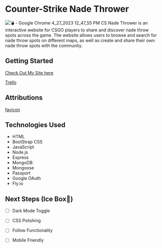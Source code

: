 # Counter-Strike Nade Thrower
![💣 - Google Chrome 4_27_2023 12_47_55 PM](https://user-images.githubusercontent.com/128344871/234950440-95b78fe6-6e99-4c3f-b928-3085b5cda35a.png)
CS Nade Thrower is an interactive website for CSGO players to share and discover nade throw spots across the game. The website allows users to browse and search for nade throw spots on different maps, as well as create and share their own nade throw spots with the community.
## Getting Started
[Check Out My Site here](https://cs-nade-thrower.fly.dev/)

[Trello](https://trello.com/b/S54AWLWR/cs-nade-thrower)

## Attributions 
[favicon](https://www.favicon.cc/?action=icon&file_id=524615)

## Technologies Used
* HTML
* BootStrap CSS
* JavaScript
* Node.js
* Express
* MongoDB
* Mongoose
* Passport
* Google OAuth
* Fly.io


## Next Steps (Ice Box🧊)
-[ ] Dark Mode Toggle

-[ ] CSS Polishing 

-[ ] Follow Functionality 

-[ ] Mobile Friendly
